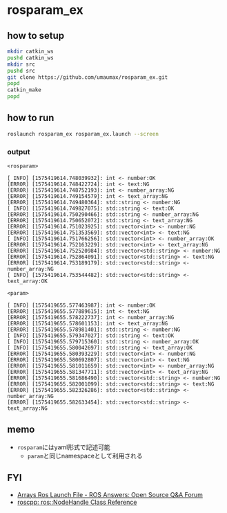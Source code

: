 # rosparam_ex

## how to setup
``` bash
mkdir catkin_ws
pushd catkin_ws
mkdir src
pushd src
git clone https://github.com/umaumax/rosparam_ex.git
popd
catkin_make
popd
```

## how to run
``` bash
roslaunch rosparam_ex rosparam_ex.launch --screen
```

### output

`<rosparam>`
``` log
[ INFO] [1575419614.748039932]: int <- number:OK
[ERROR] [1575419614.748422724]: int <- text:NG
[ERROR] [1575419614.748752193]: int <- number_array:NG
[ERROR] [1575419614.749154579]: int <- text_array:NG
[ERROR] [1575419614.749480364]: std::string <- number:NG
[ INFO] [1575419614.749827075]: std::string <- text:OK
[ERROR] [1575419614.750290466]: std::string <- number_array:NG
[ERROR] [1575419614.750652072]: std::string <- text_array:NG
[ERROR] [1575419614.751023925]: std::vector<int> <- number:NG
[ERROR] [1575419614.751353569]: std::vector<int> <- text:NG
[ INFO] [1575419614.751766256]: std::vector<int> <- number_array:OK
[ERROR] [1575419614.752163229]: std::vector<int> <- text_array:NG
[ERROR] [1575419614.752520984]: std::vector<std::string> <- number:NG
[ERROR] [1575419614.752864091]: std::vector<std::string> <- text:NG
[ERROR] [1575419614.753189179]: std::vector<std::string> <- number_array:NG
[ INFO] [1575419614.753544482]: std::vector<std::string> <- text_array:OK
```

`<param>`
``` log
[ INFO] [1575419655.577463987]: int <- number:OK
[ERROR] [1575419655.577889615]: int <- text:NG
[ERROR] [1575419655.578222737]: int <- number_array:NG
[ERROR] [1575419655.578601153]: int <- text_array:NG
[ERROR] [1575419655.578981401]: std::string <- number:NG
[ INFO] [1575419655.579347027]: std::string <- text:OK
[ INFO] [1575419655.579715360]: std::string <- number_array:OK
[ INFO] [1575419655.580042697]: std::string <- text_array:OK
[ERROR] [1575419655.580393229]: std::vector<int> <- number:NG
[ERROR] [1575419655.580692807]: std::vector<int> <- text:NG
[ERROR] [1575419655.581011659]: std::vector<int> <- number_array:NG
[ERROR] [1575419655.581347711]: std::vector<int> <- text_array:NG
[ERROR] [1575419655.581686490]: std::vector<std::string> <- number:NG
[ERROR] [1575419655.582001099]: std::vector<std::string> <- text:NG
[ERROR] [1575419655.582326286]: std::vector<std::string> <- number_array:NG
[ERROR] [1575419655.582633454]: std::vector<std::string> <- text_array:NG
```

## memo
* `rosparam`にはyaml形式で記述可能
  * `param`と同じnamespaceとして利用される

## FYI
* [Arrays Ros Launch File \- ROS Answers: Open Source Q&A Forum]( https://answers.ros.org/question/206146/arrays-ros-launch-file/ )
* [roscpp: ros::NodeHandle Class Reference]( http://docs.ros.org/indigo/api/roscpp/html/classros_1_1NodeHandle.html#a8b5db588e675cf3e360da65bae6a55e4 )
